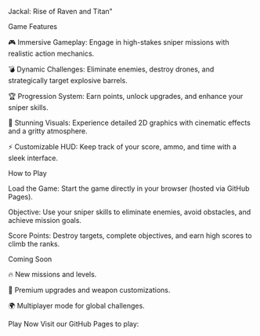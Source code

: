 Jackal: Rise of Raven and Titan"

Game Features

🎮 Immersive Gameplay: Engage in high-stakes sniper missions with realistic action mechanics.

💣 Dynamic Challenges: Eliminate enemies, destroy drones, and strategically target explosive barrels.

🏆 Progression System: Earn points, unlock upgrades, and enhance your sniper skills.

🎨 Stunning Visuals: Experience detailed 2D graphics with cinematic effects and a gritty atmosphere.

⚡ Customizable HUD: Keep track of your score, ammo, and time with a sleek interface.

How to Play

Load the Game: Start the game directly in your browser (hosted via GitHub Pages).

Objective: Use your sniper skills to eliminate enemies, avoid obstacles, and achieve mission goals.

Score Points: Destroy targets, complete objectives, and earn high scores to climb the ranks.

Coming Soon

🔥 New missions and levels.

💎 Premium upgrades and weapon customizations.

🌍 Multiplayer mode for global challenges.

Play Now
Visit our GitHub Pages to play:
